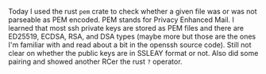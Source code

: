 Today I used the rust `pem` crate to check whether a given file was or was not parseable as PEM encoded. PEM stands for Privacy Enhanced Mail. I learned that most ssh private keys are stored as PEM files and there are ED25519, ECDSA, RSA, and DSA types (maybe more but those are the ones I'm familiar with and read about a bit in the openssh source code). Still not clear on whether the public keys are in SSLEAY format or not. Also did some pairing and showed another RCer the rust `?` operator.
